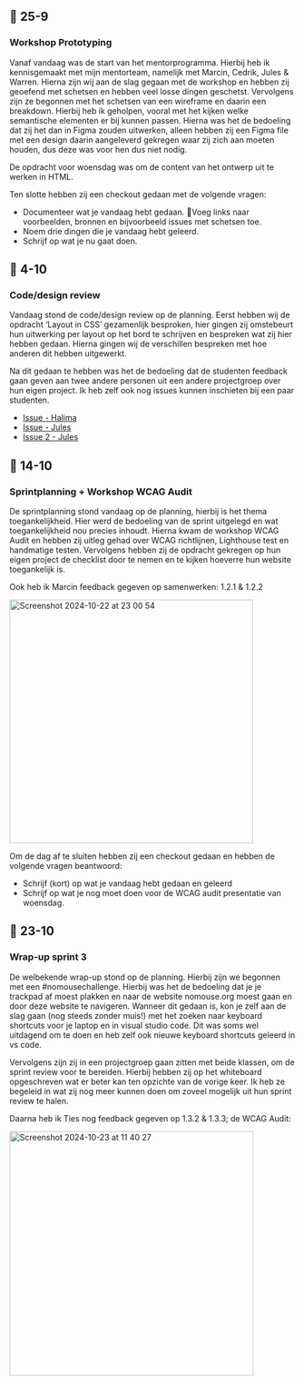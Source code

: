 ## 📆 25-9 

### Workshop Prototyping

Vanaf vandaag was de start van het mentorprogramma. Hierbij heb ik kennisgemaakt met mijn mentorteam, namelijk met Marcin, Cedrik, Jules & Warren. Hierna zijn wij aan de slag gegaan met de workshop en hebben zij geoefend met schetsen en hebben veel losse dingen geschetst. Vervolgens zijn ze begonnen met het schetsen van een wireframe en daarin een breakdown. Hierbij heb ik geholpen, vooral met het kijken welke semantische elementen er bij kunnen passen. Hierna was het de bedoeling dat zij het dan in Figma zouden uitwerken, alleen hebben zij een Figma file met een design daarin aangeleverd gekregen waar zij zich aan moeten houden, dus deze was voor hen dus niet nodig. 

De opdracht voor woensdag was om de content van het ontwerp uit te werken in HTML. 

Ten slotte hebben zij een checkout gedaan met de volgende vragen:

* Documenteer wat je vandaag hebt gedaan. Voeg links naar voorbeelden, bronnen en bijvoorbeeld issues met schetsen toe.
* Noem drie dingen die je vandaag hebt geleerd.
* Schrijf op wat je nu gaat doen.

## 📆 4-10

### Code/design review 

Vandaag stond de code/design review op de planning. Eerst hebben wij de opdracht ‘Layout in CSS’ gezamenlijk besproken, hier gingen zij omstebeurt hun uitwerking per layout op het bord te schrijven en bespreken wat zij hier hebben gedaan. Hierna gingen wij de verschillen bespreken met hoe anderen dit hebben uitgewerkt. 

Na dit gedaan te hebben was het de bedoeling dat de studenten feedback gaan geven aan twee andere personen uit een andere projectgroep over hun eigen project. Ik heb zelf ook nog issues kunnen inschieten bij een paar studenten. 

- [Issue - Halima](https://github.com/halima98/the-client-website/issues/5)
- [Issue - Jules](https://github.com/julesbruins/the-client-website/issues/16)
- [Issue 2 - Jules](https://github.com/julesbruins/the-client-website/issues/13)


## 📆 14-10

### Sprintplanning + Workshop WCAG Audit

De sprintplanning stond vandaag op de planning, hierbij is het thema toegankelijkheid. Hier werd de bedoeling van de sprint uitgelegd en wat toegankelijkheid nou precies inhoudt. Hierna kwam de workshop WCAG Audit en hebben zij uitleg gehad over WCAG richtlijnen, Lighthouse test en handmatige testen. Vervolgens hebben zij de opdracht gekregen op hun eigen project de checklist door te nemen en te kijken hoeverre hun website toegankelijk is. 

Ook heb ik Marcin feedback gegeven op samenwerken: 1.2.1 & 1.2.2

<img width="429" alt="Screenshot 2024-10-22 at 23 00 54" src="https://github.com/user-attachments/assets/f1e80f36-3798-470c-a5d1-7616f17ec77c">





Om de dag af te sluiten hebben zij een checkout gedaan en hebben de volgende vragen beantwoord:

- Schrijf (kort) op wat je vandaag hebt gedaan en geleerd
- Schrijf op wat je nog moet doen voor de WCAG audit presentatie van woensdag.


## 📆 23-10

### Wrap-up sprint 3

De welbekende wrap-up stond op de planning. Hierbij zijn we begonnen met een #nomousechallenge. Hierbij was het de bedoeling dat je je trackpad af moest plakken en naar de website nomouse.org moest gaan en door deze website te navigeren. Wanneer dit gedaan is, kon je zelf aan de slag gaan (nog steeds zonder muis!) met het zoeken naar keyboard shortcuts voor je laptop en in visual studio code. Dit was soms wel uitdagend om te doen en heb zelf ook nieuwe keyboard shortcuts geleerd in vs code. 

Vervolgens zijn zij in een projectgroep gaan zitten met beide klassen, om de sprint review voor te bereiden. Hierbij hebben zij op het whiteboard opgeschreven wat er beter kan ten opzichte van de vorige keer. Ik heb ze begeleid in wat zij nog meer kunnen doen om zoveel mogelijk uit hun sprint review te halen. 

Daarna heb ik Ties nog feedback gegeven op 1.3.2 & 1.3.3; de WCAG Audit:

<img width="430" alt="Screenshot 2024-10-23 at 11 40 27" src="https://github.com/user-attachments/assets/c6ad7336-66ee-4506-9cfd-88c08cc604c1">





